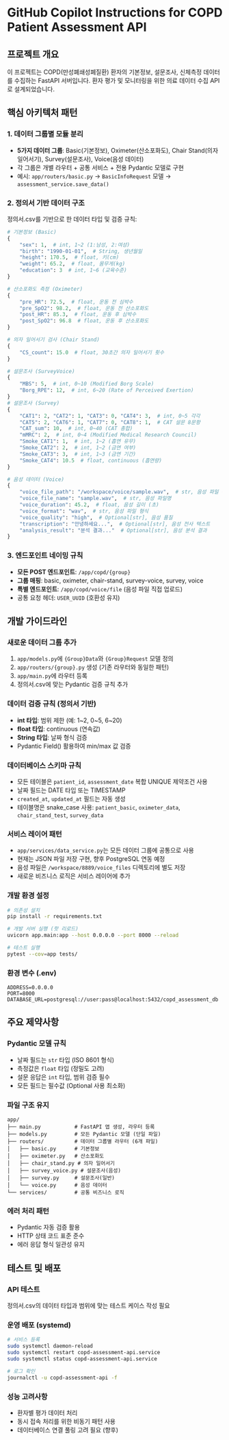 # GitHub Copilot Instructions for COPD Patient Assessment API

## 프로젝트 개요
이 프로젝트는 COPD(만성폐쇄성폐질환) 환자의 기본정보, 설문조사, 신체측정 데이터를 수집하는 FastAPI 서버입니다. 환자 평가 및 모니터링을 위한 의료 데이터 수집 API로 설계되었습니다.

## 핵심 아키텍처 패턴

### 1. 데이터 그룹별 모듈 분리
- **5가지 데이터 그룹**: Basic(기본정보), Oximeter(산소포화도), Chair Stand(의자 일어서기), Survey(설문조사), Voice(음성 데이터)
- 각 그룹은 개별 라우터 + 공통 서비스 + 전용 Pydantic 모델로 구현
- 예시: `app/routers/basic.py` → `BasicInfoRequest` 모델 → `assessment_service.save_data()`

### 2. 정의서 기반 데이터 구조
정의서.csv를 기반으로 한 데이터 타입 및 검증 규칙:
```python
# 기본정보 (Basic)
{
    "sex": 1,  # int, 1~2 (1:남성, 2:여성)
    "birth": "1990-01-01",  # String, 생년월일
    "height": 170.5,  # float, 키(cm)
    "weight": 65.2,  # float, 몸무게(kg)
    "education": 3  # int, 1~6 (교육수준)
}

# 산소포화도 측정 (Oximeter)
{
    "pre_HR": 72.5,  # float, 운동 전 심박수
    "pre_SpO2": 98.2,  # float, 운동 전 산소포화도
    "post_HR": 85.3,  # float, 운동 후 심박수  
    "post_SpO2": 96.8  # float, 운동 후 산소포화도
}

# 의자 일어서기 검사 (Chair Stand)
{
    "CS_count": 15.0  # float, 30초간 의자 일어서기 횟수
}

# 설문조사 (SurveyVoice)
{
    "MBS": 5,  # int, 0~10 (Modified Borg Scale)
    "Borg_RPE": 12,  # int, 6~20 (Rate of Perceived Exertion)
}
# 설문조사 (Survey)
{
    "CAT1": 2, "CAT2": 1, "CAT3": 0, "CAT4": 3,  # int, 0~5 각각
    "CAT5": 2, "CAT6": 1, "CAT7": 0, "CAT8": 1,  # CAT 설문 8문항
    "CAT_sum": 10,  # int, 0~40 (CAT 총합)
    "mMRC": 2,  # int, 0~4 (Modified Medical Research Council)
    "Smoke_CAT1": 1,  # int, 1~2 (흡연 유무)
    "Smoke_CAT2": 2,  # int, 1~2 (금연 여부)
    "Smoke_CAT3": 3,  # int, 1~3 (금연 기간)
    "Smoke_CAT4": 10.5  # float, continuous (흡연량)
}

# 음성 데이터 (Voice)
{
    "voice_file_path": "/workspace/voice/sample.wav",  # str, 음성 파일 경로
    "voice_file_name": "sample.wav",  # str, 음성 파일명
    "voice_duration": 45.2,  # float, 음성 길이 (초)
    "voice_format": "wav",  # str, 음성 파일 형식
    "voice_quality": "high",  # Optional[str], 음성 품질
    "transcription": "안녕하세요...",  # Optional[str], 음성 전사 텍스트
    "analysis_result": "분석 결과..."  # Optional[str], 음성 분석 결과
}
```

### 3. 엔드포인트 네이밍 규칙
- **모든 POST 엔드포인트**: `/app/copd/{group}`
- **그룹 매핑**: basic, oximeter, chair-stand, survey-voice, survey, voice
- **특별 엔드포인트**: `/app/copd/voice/file` (음성 파일 직접 업로드)
- 공통 요청 헤더: `USER_UUID` (호환성 유지)

## 개발 가이드라인

### 새로운 데이터 그룹 추가
1. `app/models.py`에 `{Group}Data`와 `{Group}Request` 모델 정의
2. `app/routers/{group}.py` 생성 (기존 라우터와 동일한 패턴)
3. `app/main.py`에 라우터 등록
4. 정의서.csv에 맞는 Pydantic 검증 규칙 추가

### 데이터 검증 규칙 (정의서 기반)
- **int 타입**: 범위 제한 (예: 1~2, 0~5, 6~20)
- **float 타입**: continuous (연속값)
- **String 타입**: 날짜 형식 검증
- Pydantic Field() 활용하여 min/max 값 검증

### 데이터베이스 스키마 규칙
- 모든 테이블은 `patient_id`, `assessment_date` 복합 UNIQUE 제약조건 사용
- 날짜 필드는 DATE 타입 또는 TIMESTAMP
- `created_at`, `updated_at` 필드는 자동 생성
- 테이블명은 snake_case 사용: `patient_basic`, `oximeter_data`, `chair_stand_test`, `survey_data`

### 서비스 레이어 패턴
- `app/services/data_service.py`는 모든 데이터 그룹에 공통으로 사용
- 현재는 JSON 파일 저장 구현, 향후 PostgreSQL 연동 예정
- 음성 파일은 `/workspace/8889/voice_files` 디렉토리에 별도 저장
- 새로운 비즈니스 로직은 서비스 레이어에 추가

### 개발 환경 설정
```bash
# 의존성 설치
pip install -r requirements.txt

# 개발 서버 실행 (핫 리로드)
uvicorn app.main:app --host 0.0.0.0 --port 8000 --reload

# 테스트 실행
pytest --cov=app tests/
```

### 환경 변수 (.env)
```env
ADDRESS=0.0.0.0
PORT=8000
DATABASE_URL=postgresql://user:pass@localhost:5432/copd_assessment_db
```

## 주요 제약사항

### Pydantic 모델 규칙
- 날짜 필드는 `str` 타입 (ISO 8601 형식)
- 측정값은 `float` 타입 (정밀도 고려)
- 설문 응답은 `int` 타입, 범위 검증 필수
- 모든 필드는 필수값 (Optional 사용 최소화)

### 파일 구조 유지
```
app/
├── main.py           # FastAPI 앱 생성, 라우터 등록
├── models.py         # 모든 Pydantic 모델 (단일 파일)
├── routers/          # 데이터 그룹별 라우터 (6개 파일)
│   ├── basic.py      # 기본정보
│   ├── oximeter.py   # 산소포화도
│   ├── chair_stand.py # 의자 일어서기
│   ├── survey_voice.py # 설문조사(음성)
│   ├── survey.py     # 설문조사(일반)
│   └── voice.py      # 음성 데이터
└── services/         # 공통 비즈니스 로직
```

### 에러 처리 패턴
- Pydantic 자동 검증 활용
- HTTP 상태 코드 표준 준수
- 에러 응답 형식 일관성 유지

## 테스트 및 배포

### API 테스트
정의서.csv의 데이터 타입과 범위에 맞는 테스트 케이스 작성 필요

### 운영 배포 (systemd)
```bash
# 서비스 등록
sudo systemctl daemon-reload
sudo systemctl restart copd-assessment-api.service
sudo systemctl status copd-assessment-api.service

# 로그 확인
journalctl -u copd-assessment-api -f
```

### 성능 고려사항
- 환자별 평가 데이터 처리
- 동시 접속 처리를 위한 비동기 패턴 사용
- 데이터베이스 연결 풀링 고려 필요 (향후)